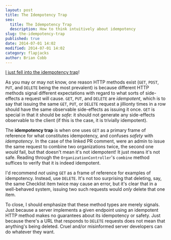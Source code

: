 ```yaml
---
layout: post
title: The Idempotency Trap
seo:
  title: The Idempotency Trap
  description: How to think intuitively about idempotency
slug: the-idempotency-trap
published: true
date: 2014-07-01 14:02
modified: 2014-07-01 14:02
category: flapjacks
author: Brian Cobb
---
```


[I just fell into the idempotency trap][1]!

As you may or may not know, one reason HTTP methods exist (`GET`, `POST`, `PUT`, and `DELETE` being the most prevalent) is because different HTTP methods signal different expectations with regard to what sorts of side-effects a request will cause. `GET`, `PUT`, and `DELETE` are *idempotent*, which is to say that issuing the same `GET`, `PUT`, or `DELETE` request a jillionty times in a row should have the same observable side-effects as issuing it once. `GET` is special in that it should be *safe*: it should not generate any side-effects observable to the client (if this is the case, it is trivially idempotent).

The **idempotency trap** is when one uses `GET` as a primary frame of reference for what constitutes idempotency, and confuses *safety* with *idempotency*. In the case of the linked PR comment, were an admin to issue the same request to combine two organizations twice, the second one *would* fail, but that doesn't mean it's not idempotent! It just means it's not safe. Reading through the `OrganizationController`'s `combine` method suffices to verify that it is indeed idempotent.

I'd recommend *not* using `GET` as a frame of reference for examples of idempotency. Instead, use `DELETE`. It's not too surprising that deleting, say, the same Checklist item twice may cause an error, but it's clear that in a well-behaved system, issuing two such requests would *only* delete that one item.

To close, I should emphasize that these method types are merely signals. Just because a server implements a given endpoint using an idempotent HTTP method makes no guarantees about its idempotency or safety. Just because there's a URL that responds to `DELETE` requests does not mean that anything's being deleted. Cruel and/or misinformed server developers can do whatever they want.

 [1]: https://github.com/opscode/supermarket/pull/521/files#discussion_r14403201
